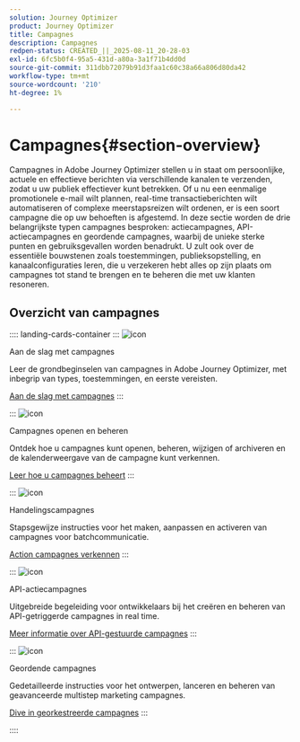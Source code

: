 ```yaml
---
solution: Journey Optimizer
product: Journey Optimizer
title: Campagnes
description: Campagnes
redpen-status: CREATED_||_2025-08-11_20-28-03
exl-id: 6fc5b0f4-95a5-431d-a80a-3a1f71b4dd0d
source-git-commit: 311dbb72079b91d3faa1c60c38a66a806d80da42
workflow-type: tm+mt
source-wordcount: '210'
ht-degree: 1%

---
```


# Campagnes{#section-overview}

Campagnes in Adobe Journey Optimizer stellen u in staat om persoonlijke, actuele en effectieve berichten via verschillende kanalen te verzenden, zodat u uw publiek effectiever kunt betrekken. Of u nu een eenmalige promotionele e-mail wilt plannen, real-time transactieberichten wilt automatiseren of complexe meerstapsreizen wilt ordenen, er is een soort campagne die op uw behoeften is afgestemd. In deze sectie worden de drie belangrijkste typen campagnes besproken: actiecampagnes, API-actiecampagnes en geordende campagnes, waarbij de unieke sterke punten en gebruiksgevallen worden benadrukt. U zult ook over de essentiële bouwstenen zoals toestemmingen, publieksopstelling, en kanaalconfiguraties leren, die u verzekeren hebt alles op zijn plaats om campagnes tot stand te brengen en te beheren die met uw klanten resoneren.

## Overzicht van campagnes

:::: landing-cards-container
:::
![icon](https://cdn.experienceleague.adobe.com/icons/circle-play.svg)

Aan de slag met campagnes

Leer de grondbeginselen van campagnes in Adobe Journey Optimizer, met inbegrip van types, toestemmingen, en eerste vereisten.

[Aan de slag met campagnes](../using/campaigns/get-started-with-campaigns.md)
:::

:::
![icon](https://cdn.experienceleague.adobe.com/icons/list-check.svg)

Campagnes openen en beheren

Ontdek hoe u campagnes kunt openen, beheren, wijzigen of archiveren en de kalenderweergave van de campagne kunt verkennen.

[Leer hoe u campagnes beheert](../using/campaigns/manage-campaigns.md)
:::

:::
![icon](https://cdn.experienceleague.adobe.com/icons/bullseye.svg)

Handelingscampagnes

Stapsgewijze instructies voor het maken, aanpassen en activeren van campagnes voor batchcommunicatie.

[Action campagnes verkennen](action-campaigns-landing-page.md)
:::

:::
![icon](https://cdn.experienceleague.adobe.com/icons/code-branch.svg)

API-actiecampagnes

Uitgebreide begeleiding voor ontwikkelaars bij het creëren en beheren van API-getriggerde campagnes in real time.

[Meer informatie over API-gestuurde campagnes](api-triggered-campaigns-landing-page.md)
:::

:::
![icon](https://cdn.experienceleague.adobe.com/icons/puzzle-piece.svg)

Geordende campagnes

Gedetailleerde instructies voor het ontwerpen, lanceren en beheren van geavanceerde multistep marketing campagnes.

[Dive in georkestreerde campagnes](orchestrated-campaigns-landing-page.md)
:::

::::
